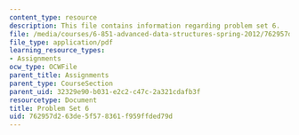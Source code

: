 ```yaml
---
content_type: resource
description: This file contains information regarding problem set 6.
file: /media/courses/6-851-advanced-data-structures-spring-2012/762957d263de5f578361f959ffded79d_MIT6_851S12_ps6.pdf
file_type: application/pdf
learning_resource_types:
- Assignments
ocw_type: OCWFile
parent_title: Assignments
parent_type: CourseSection
parent_uid: 32329e90-b031-e2c2-c47c-2a321cdafb3f
resourcetype: Document
title: Problem Set 6
uid: 762957d2-63de-5f57-8361-f959ffded79d
---
```


